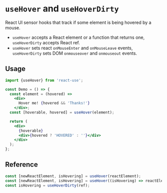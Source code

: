 # `useHover` and `useHoverDirty`

React UI sensor hooks that track if some element is being hovered
by a mouse.

- `useHover` accepts a React element or a function that returns one,
`useHoverDirty` accepts React ref.
- `useHover` sets react `onMouseEnter` and `onMouseLeave` events,
`useHoverDirty` sets DOM `onmouseover` and `onmouseout` events.


## Usage

```jsx
import {useHover} from 'react-use';

const Demo = () => {
  const element = (hovered) =>
    <div>
      Hover me! {hovered && 'Thanks!'}
    </div>;
  const [hoverable, hovered] = useHover(element);

  return (
    <div>
      {hoverable}
      <div>{hovered ? 'HOVERED' : ''}</div>
    </div>
  );
};
```


## Reference

```js
const [newReactElement, isHovering] = useHover(reactElement);
const [newReactElement, isHovering] = useHover((isHovering) => reactElement);
const isHovering = useHoverDirty(ref);
```
